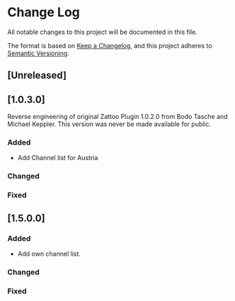 # Change Log
All notable changes to this project will be documented in this file.

The format is based on [Keep a Changelog](https://keepachangelog.com/en/1.0.0/),
and this project adheres to [Semantic Versioning](https://semver.org/spec/v2.0.0.html).

## [Unreleased]

## [1.0.3.0]

Reverse engineering of original Zattoo Plugin 1.0.2.0 from Bodo Tasche and Michael Keppler.
This version was never be made available for public.

### Added
* Add Channel list for Austria
### Changed
### Fixed


## [1.5.0.0]

### Added
* Add own channel list.
### Changed
### Fixed

